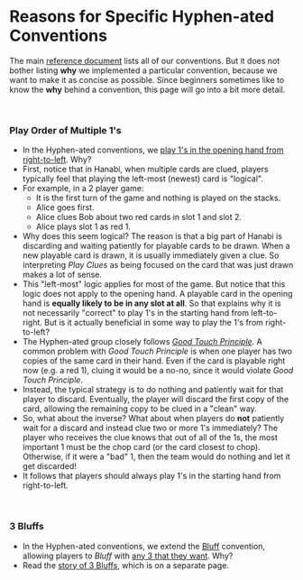 # Reasons for Specific Hyphen-ated Conventions

The main [reference document](../Reference.md) lists all of our conventions. But it does not bother listing **why** we implemented a particular convention, because we want to make it as concise as possible. Since beginners sometimes like to know the **why** behind a convention, this page will go into a bit more detail.

<br />

### Play Order of Multiple 1's

* In the Hyphen-ated conventions, we [play 1's in the opening hand from right-to-left](../Reference.md#playing-multiple-1s---play-order-inversion-in-the-starting-hand-part-1). Why?
* First, notice that in Hanabi, when multiple cards are clued, players typically feel that playing the left-most (newest) card is "logical".
* For example, in a 2 player game:
  * It is the first turn of the game and nothing is played on the stacks.
  * Alice goes first.
  * Alice clues Bob about two red cards in slot 1 and slot 2.
  * Alice plays slot 1 as red 1.
* Why does this seem logical? The reason is that a big part of Hanabi is discarding and waiting patiently for playable cards to be drawn. When a new playable card is drawn, it is usually immediately given a clue. So interpreting *Play Clues* as being focused on the card that was just drawn makes a lot of sense.
* This "left-most" logic applies for most of the game. But notice that this logic does not apply to the opening hand. A playable card in the opening hand is **equally likely to be in any slot at all**. So that explains why it is not necessarily "correct" to play 1's in the starting hand from left-to-right. But is it actually beneficial in some way to play the 1's from right-to-left?
* The Hyphen-ated group closely follows *[Good Touch Principle](https://github.com/Zamiell/hanabi-conventions/blob/master/Reference.md#4-good-touch-principle)*. A common problem with *Good Touch Principle* is when one player has two copies of the same card in their hand. Even if the card is playable right now (e.g. a red 1), cluing it would be a no-no, since it would violate *Good Touch Principle*.
* Instead, the typical strategy is to do nothing and patiently wait for that player to discard. Eventually, the player will discard the first copy of the card, allowing the remaining copy to be clued in a "clean" way.
* So, what about the inverse? What about when players do **not** patiently wait for a discard and instead clue two or more 1's immediately? The player who receives the clue knows that out of all of the 1s, the most important 1 must be the chop card (or the card closest to chop). Otherwise, if it were a "bad" 1, then the team would do nothing and let it get discarded!
* It follows that players should always play 1's in the starting hand from right-to-left.

<br />

### 3 Bluffs

* In the Hyphen-ated conventions, we extend the [Bluff](../Reference.md#bluffs) convention, allowing players to *Bluff* with [any 3 that they want](https://github.com/Zamiell/hanabi-conventions/blob/master/Reference.md#the-3-bluff). Why?
* Read the [story of 3 Bluffs](3_Bluffs.md), which is on a separate page.
